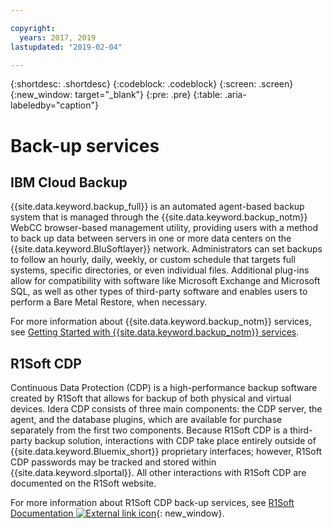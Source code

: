 ```yaml
---

copyright:
  years: 2017, 2019
lastupdated: "2019-02-04"

---
```

{:shortdesc: .shortdesc}
{:codeblock: .codeblock}
{:screen: .screen}
{:new_window: target="_blank"}
{:pre: .pre}
{:table: .aria-labeledby="caption"}

# Back-up services

## IBM Cloud Backup

{{site.data.keyword.backup_full}} is an automated agent-based backup system that is managed through the {{site.data.keyword.backup_notm}} WebCC browser-based management utility, providing users with a method to back up data between servers in one or more data centers on the {{site.data.keyword.BluSoftlayer}} network.  Administrators can set backups to follow an hourly, daily, weekly, or custom schedule that targets full systems, specific directories, or even individual files.  Additional plug-ins allow for compatibility with software like Microsoft Exchange and Microsoft SQL, as well as other types of third-party software and enables users to perform a Bare Metal Restore, when necessary.

For more information about {{site.data.keyword.backup_notm}} services, see [Getting Started with {{site.data.keyword.backup_notm}} services](../infrastructure/Backup/index.html).

## R1Soft CDP

Continuous Data Protection (CDP) is a high-performance backup software created by R1Soft that allows for backup of both physical and virtual devices. Idera CDP consists of three main components: the CDP server, the agent, and the database plugins, which are available for purchase separately from the first two components.  Because R1Soft CDP is a third-party backup solution, interactions with CDP take place entirely outside of {{site.data.keyword.Bluemix_short}} proprietary interfaces; however, R1Soft CDP passwords may be tracked and stored within {{site.data.keyword.slportal}}.  All other interactions with R1Soft CDP are documented on the R1Soft website.

For more information about R1Soft CDP back-up services, see [R1Soft Documentation ![External link icon](../icons/launch-glyph.svg "External link icon")](http://wiki.r1soft.com/display/ServerBackupManager/Home){: new_window}.
